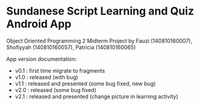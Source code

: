 # Sundanese Script Learning and Quiz Android App
Object Oriented Programming 2 Midterm Project by Fauzi (140810160007), Shofiyyah (140810160057), Patricia (140810160065)

App version documentation:
- v0.1 : first time migrate to fragments
- v1.0 : released (with bug)
- v1.1 : released and presented (some bug fixed, new bug)
- v2.0 : released (some bug fixed)
- v2.1 : released and presented (change picture in learning activity)